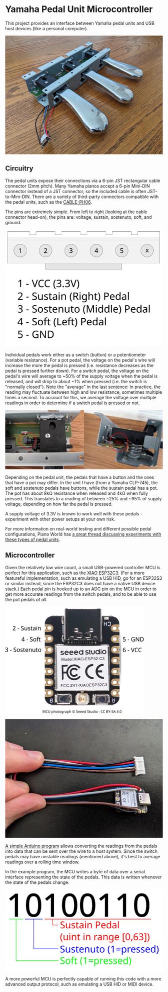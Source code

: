 # Yamaha Pedal Unit Microcontroller

This project provides an interface between Yamaha pedal units and USB host devices (like a personal computer).

![A pedal unit with the microcontroller](images/assembly.jpg)

## Circuitry

The pedal units expose their connections via a 6-pin JST rectangular cable connector (2mm pitch).
Many Yamaha pianos accept a 6-pin Mini-DIN connector instead of a JST connector, so the included cable is often JST-to-Mini-DIN.
There are a variety of third-party connectors compatible with the pedal units, such as the [CABLE-PH06](https://www.digikey.com/en/products/detail/analog-devices-inc-maxim-integrated/CABLE-PH06/9381902).

The pins are extremely simple.
From left to right (looking at the cable connector head-on), the pins are: voltage, sustain, sostenuto, soft, and ground.

<img src="images/pinout.svg" style="min-width:20em;" alt="The pinout for a JST connector cable meant for use with the pedal unit">

Individual pedals work either as a switch (button) or a potentiometer (variable resistance).
For a pot pedal, the voltage on the pedal's wire will increase the more the pedal is pressed (i.e. resistance decreases as the pedal is pressed further down).
For a switch pedal, the voltage on the pedal's wire will average to ~50% of the supply voltage when the pedal is released, and will drop to about ~1% when pressed (i.e. the switch is "normally closed").
Note the "average" in the last sentence: In practice, the reading may fluctuate between high and low resistance, sometimes multiple times a second.
To account for this, we average the voltage over multiple readings in order to determine if a switch pedal is pressed or not.

![The two types of pedals - switch and potentiometer](images/pedal_types.jpg)

Depending on the pedal unit, the pedals that have a button and the ones that have a pot may differ.
In the unit I have (from a Yamaha CLP-745), the soft and sostenuto pedals have buttons, while the sustain pedal has a pot.
The pot has about 8kΩ resistance when released and 4kΩ when fully pressed.
This translates to a reading of between ~25% and ~95% of supply voltage, depending on how far the pedal is pressed.

A supply voltage of 3.3V is known to work well with these pedals - experiment with other power setups at your own risk.

For more information on real-world testing and different possible pedal configurations, Piano World has [a great thread discussing experiments with these types of pedal units](https://forum.pianoworld.com/ubbthreads.php/topics/3216656/).

## Microcontroller

Given the relatively low wire count, a small USB-powered controller MCU is perfect for this application, such as the [XIAO ESP32C3](https://wiki.seeedstudio.com/XIAO_ESP32C3_Getting_Started/).
(For a more featureful implementation, such as emulating a USB HID, go for an ESP32S3 or similar instead, since the ESP32C3 does not have a native USB device stack.)
Each pedal pin is hooked up to an ADC pin on the MCU in order to get more accurate readings from the switch pedals, and to be able to use the pot pedals _at all_.

![The pinout on the microcontroller](images/mcu_pins.png)

![Example wiring](images/wiring.jpg)

[A simple Arduino program](pedals.ino) allows converting the readings from the pedals into data that can be sent over the wire to a host system.
Since the switch pedals may have unstable readings (mentioned above), it's best to average readings over a rolling time window.

In the example program, the MCU writes a byte of data over a serial interface representing the state of the pedals.
This data is written whenever the state of the pedals change.

<img src="images/binary.svg" style="min-width:20em;" alt="The binary protocol for the serial interface">

A more powerful MCU is perfectly capable of running this code with a more advanced output protocol, such as emulating a USB HID or MIDI device.
